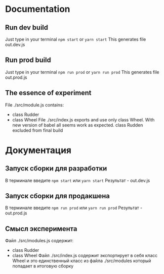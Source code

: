 # Documentation

## Run dev build

Just type in your terminal `npm start`  or  `yarn start`
This generates file out.dev.js

## Run prod build

Just type in your terminal `npm run prod`  or  `yarn run prod`
This generates file out.prod.js

## The essence of experiment

File ./src/module.js contains:
* class Rudder
* class Wheel
File ./src/index.js exports and use only class Wheel. With new version of babel all seems work as expected. class Rudden excluded from final build


# Документация

## Запуск сборки для разработки

В терминале введите  `npm start`  или  `yarn start`
Результат -  out.dev.js

## Запуск сборки для продакшена

В терминале введите `npm run prod`  или  `yarn run prod`
Результат -  out.prod.js

## Смысл эксперимента

Файл ./src/modules.js содержит:
* class Rudder
* class Wheel
Файл ./src/index.js содержит экспортирует в себя класс Wheel и это единственный класс из файла ./src/modules который попадает в итоговую сборку
